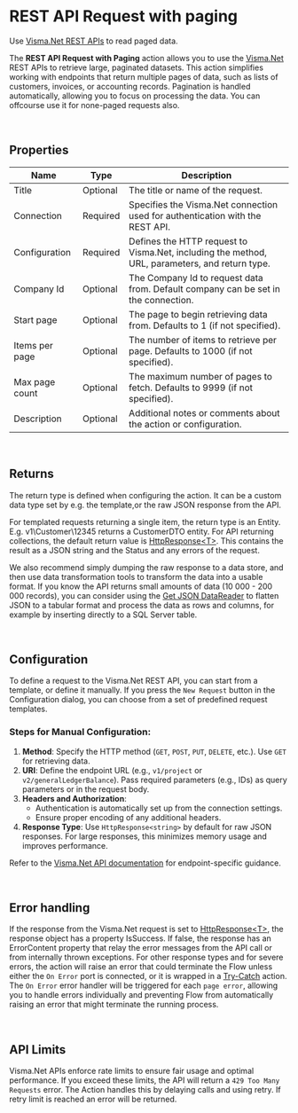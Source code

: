 # REST API Request with paging

Use [Visma.Net REST APIs](https://integration.visma.net/API-index/) to read paged data.  


The **REST API Request with Paging** action allows you to use the [Visma.Net](https://developer.visma.com/api/visma-net) REST APIs to retrieve large, paginated datasets. This action simplifies working with endpoints that return multiple pages of data, such as lists of customers, invoices, or accounting records. Pagination is handled automatically, allowing you to focus on processing the data.  You can offcourse use it for none-paged requests also.

 <!-- TODO image.. -->

<br/>

## Properties

| Name            | Type     | Description                                                                                   |
|----------------- | -------- | -------------------------------------------------------------- |
| Title           | Optional | The title or name of the request.                         |
| Connection      | Required | Specifies the Visma.Net connection used for authentication with the REST API.         |
| Configuration   | Required | Defines the HTTP request to Visma.Net, including the method, URL, parameters, and return type.  |
| Company Id      | Optional | The Company Id to request data from. Default company can be set in the connection.        |
| Start page      | Optional | The page to begin retrieving data from. Defaults to 1 (if not specified).                            |
| Items per page  | Optional | The number of items to retrieve per page. Defaults to 1000 (if not specified).                  |
| Max page count  | Optional | The maximum number of pages to fetch. Defaults to 9999 (if not specified).                      |
| Description     | Optional | Additional notes or comments about the action or configuration.                               |

<br>

## Returns  

The return type is defined when configuring the action. It can be a custom data type set by e.g. the template,or the raw JSON response from the API.  

For templated requests returning a single item, the return type is an Entity. E.g. v1\Customer\12345 returns a CustomerDTO entity.
For API returning collections, the default return value is [HttpResponse&lt;T&gt;](../../../api-reference/built-in-types/http-response.md). This contains the result as a JSON string and the Status and any errors of the request.

We also recommend simply dumping the raw response to a data store, and then use data transformation tools to transform the data into a usable format. If you know the API returns small amounts of data (10 000 - 200 000 records), you can consider using the [Get JSON DataReader](../../json/get-json-datareader.md) to flatten JSON to a tabular format and process the data as rows and columns, for example by inserting directly to a SQL Server table.

<br/>

## Configuration  

To define a request to the Visma.Net REST API, you can start from a template, or define it manually.
If you press the `New Request` button in the Configuration dialog, you can choose from a set of predefined request templates.  

### Steps for Manual Configuration:  
1. **Method**: Specify the HTTP method (`GET`, `POST`, `PUT`, `DELETE`, etc.). Use `GET` for retrieving data.  
2. **URI**: Define the endpoint URL (e.g., `v1/project` or `v2/generalLedgerBalance`). Pass required parameters (e.g., IDs) as query parameters or in the request body.  
3. **Headers and Authorization**:  
   - Authentication is automatically set up from the connection settings.
   - Ensure proper encoding of any additional headers.  
4. **Response Type**: Use `HttpResponse<string>` by default for raw JSON responses. For large responses, this minimizes memory usage and improves performance.  

Refer to the [Visma.Net API documentation](https://integration.visma.net/API-index/) for endpoint-specific guidance.


<br/>

## Error handling

If the response from the Visma.Net request is set to [HttpResponse&lt;T&gt;](../../../api-reference/built-in-types/http-response.md), the response object has a property IsSuccess. If false, the response has an ErrorContent property that relay the error messages from the API call or from internally thrown exceptions. 
For other response types and for severe errors, the action will raise an error that could terminate the Flow unless either the `On Error` port is connected, or it is wrapped in a [Try-Catch](../../built-in/try-catch.md) action. 
The `On Error` error handler will be triggered for each `page error`, allowing you to handle errors individually and preventing Flow from automatically raising an error that might terminate the running process.

<br>

## API Limits  

Visma.Net APIs enforce rate limits to ensure fair usage and optimal performance. If you exceed these limits, the API will return a `429 Too Many Requests` error. 
The Action handles this by delaying calls and using retry. If retry limit is reached an error will be returned.
